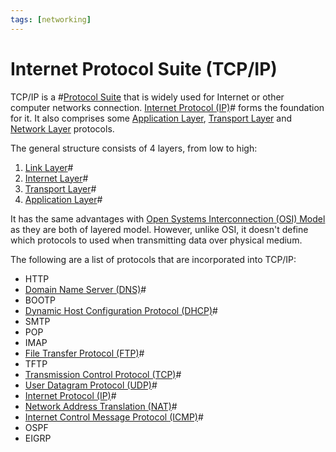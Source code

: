 ```yaml
---
tags: [networking]
---
```


# Internet Protocol Suite (TCP/IP)

TCP/IP is a #[Protocol Suite](202209302301.md) that is widely used for Internet
or other computer networks connection. [Internet Protocol (IP)](202206151223.md)#
forms the foundation for it. It also comprises some [Application Layer](202206131856.md),
[Transport Layer](202206131837.md) and [Network Layer](202206131702.md)
protocols.

The general structure consists of 4 layers, from low to high:
1. [Link Layer](202206131651.md)#
2. [Internet Layer](202206131702.md)#
3. [Transport Layer](202206131837.md)#
4. [Application Layer](202206131856.md)#

It has the same advantages with [Open Systems Interconnection (OSI) Model](202206131632.md)
as they are both of layered model. However, unlike OSI, it doesn't define which
protocols to used when transmitting data over physical medium.

The following are a list of protocols that are incorporated into TCP/IP:
- HTTP
- [Domain Name Server (DNS)](202209300947.md)#
- BOOTP
- [Dynamic Host Configuration Protocol (DHCP)](202206151645.md)#
- SMTP
- POP
- IMAP
- [File Transfer Protocol (FTP)](202210221515.md)#
- TFTP
- [Transmission Control Protocol (TCP)](202206151232.md)#
- [User Datagram Protocol (UDP)](202206151759.md)#
- [Internet Protocol (IP)](202206151223.md)#
- [Network Address Translation (NAT)](202206281817.md)#
- [Internet Control Message Protocol (ICMP)](202209270927.md)#
- OSPF
- EIGRP
